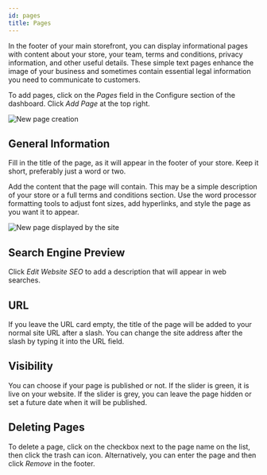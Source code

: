 ```yaml
---
id: pages
title: Pages
---
```


In the footer of your main storefront, you can display informational pages with content about your store, your team, terms and conditions, privacy information, and other useful details. These simple text pages enhance the image of your business and sometimes contain essential legal information you need to communicate to customers.

To add pages, click on the _Pages_ field in the Configure section of the dashboard. 
Click _Add&nbsp;Page_ at the top right.

![New page creation](/assets/dashboard-config/18.png)


## General Information

Fill in the title of the page, as it will appear in the footer of your store. Keep it short, preferably just a word or two. 

Add the content that the page will contain. This may be a simple description of your store or a full terms and conditions section. Use the word processor formatting tools to adjust font sizes, add hyperlinks, and style the page as you want it to appear.

![New page displayed by the site](/assets/dashboard-config/19.png)


## Search Engine Preview

Click _Edit&nbsp;Website&nbsp;SEO_ to add a description that will appear in web searches.


## URL

If you leave the URL card empty, the title of the page will be added to your normal site URL after a slash. You can change the site address after the slash by typing it into the URL field.


## Visibility

You can choose if your page is published or not. If the slider is green, it is live on your website. If the slider is grey, you can leave the page hidden or set a future date when it will be published.


## Deleting Pages

To delete a page, click on the checkbox next to the page name on the list, then click the trash can icon. Alternatively, you can enter the page and then click _Remove_ in the footer.

